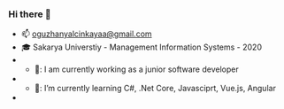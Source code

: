 ### Hi there 👋

- :mailbox: oguzhanyalcinkayaa@gmail.com
- :mortar_board: Sakarya Universtiy - Management Information Systems - 2020
- - 🔭: I am currently working as a junior software developer
- - 🌱: I’m currently learning C#, .Net Core, Javasciprt, Vue.js, Angular
- 
<!--
**oguzhanylcnkaya/oguzhanylcnkaya** is a ✨ _special_ ✨ repository because its `README.md` (this file) appears on your GitHub profile.

Here are some ideas to get you started:


- 🌱 I’m currently learning ...
- 👯 I’m looking to collaborate on ...
- 🤔 I’m looking for help with ...
- 💬 Ask me about ...
- 📫 How to reach me: ...
- 😄 Pronouns: ...
- ⚡ Fun fact: ...
-->
